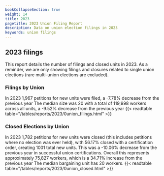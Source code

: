 ```yaml
---
bookCollapseSection: true
weight: 14
title: 2023
pagetitle: 2023 Union Filing Report
description: Data on union election filings in 2023
keywords: union filings
---
```


## 2023 filings

This report details the number of filings and closed units in 2023. As a reminder, we are only showing filings and closures related to single union elections (rare multi-union elections are excluded).

### Filings by Union
In 2023 1,967 petitions for new units were filed, a -7.78% decrease from the previous year The median size was 20 with a total of 119,998 workers across all units, a -9.52% decrease from the previous year
{{< readtable table="/tables/reports/2023/0union_filings.html" >}}

### Closed Elections by Union
In 2023 1,782 petitions for new units were closed (this includes petitions where no election was ever held), with 56.17% closed with a certification order, creating 1001 total new units. This was a -10.06% decrease from the previous year in successful union certifications. Overall this represents approximately 75,827 workers, which is a 34.71% increase from the previous year The median bargaining unit has 20 workers.
{{< readtable table="/tables/reports/2023/0union_closed.html" >}}
